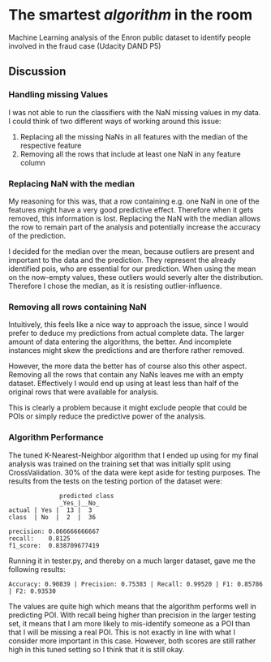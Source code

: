 # The smartest _algorithm_ in the room
Machine Learning analysis of the Enron public dataset to identify people involved in the fraud case (Udacity DAND P5)

## Discussion
### Handling missing Values
I was not able to run the classifiers with the NaN missing values in my data. I could think of two different ways of working around this issue:

1. Replacing all the missing NaNs in all features with the median of the respective feature
2. Removing all the rows that include at least one NaN in any feature column

### Replacing NaN with the median
My reasoning for this was, that a row containing e.g. one NaN in one of the features might have a very good predictive effect. Therefore when it gets removed, this information is lost. Replacing the NaN with the median allows the row to remain part of the analysis and potentially increase the accuracy of the prediction.

I decided for the median over the mean, because outliers are present and important to the data and the prediction. They represent the already identified pois, who are essential for our prediction. When using the mean on the now-empty values, these outliers would severly alter the distribution. Therefore I chose the median, as it is resisting outlier-influence.

### Removing all rows containing NaN
Intuitively, this feels like a nice way to approach the issue, since I would prefer to deduce my predictions from actual complete data. The larger amount of data entering the algorithms, the better. And incomplete instances might skew the predictions and are therfore rather removed.

However, the more data the better has of course also this other aspect. Removing all the rows that contain any NaNs leaves me with an empty dataset. Effectively I would end up using at least less than half of the original rows that were available for analysis.

This is clearly a problem because it might exclude people that could be POIs or simply reduce the predictive power of the analysis.

### Algorithm Performance
The tuned K-Nearest-Neighbor algorithm that I ended up using for my final analysis was trained on the training set that was initially split using CrossValidation. 30% of the data were kept aside for testing purposes. The results from the tests on the testing portion of the dataset were:

```
              predicted class
              _Yes_|__No_
actual | Yes |  13 |  3
class  | No  |  2  |  36

precision: 0.866666666667
recall:    0.8125
f1_score:  0.838709677419
```

Running it in tester.py, and thereby on a much larger dataset, gave me the following results:

```
Accuracy: 0.90839 | Precision: 0.75383 | Recall: 0.99520 | F1: 0.85786 | F2: 0.93530
```

The values are quite high which means that the algorithm performs well in predicting POI. With recall being higher than precision in the larger testing set, it means that I am more likely to mis-identify someone as a POI than that I will be missing a real POI. This is not exactly in line with what I consider more important in this case. However, both scores are still rather high in this tuned setting so I think that it is still okay.
